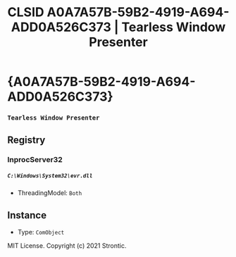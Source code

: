 ﻿---
title: "CLSID A0A7A57B-59B2-4919-A694-ADD0A526C373 | Tearless Window Presenter"
excerpt: What is COM-Object CLSID A0A7A57B-59B2-4919-A694-ADD0A526C373?
---

# {A0A7A57B-59B2-4919-A694-ADD0A526C373}

### `Tearless Window Presenter`

## Registry


### InprocServer32

##### `C:\Windows\System32\evr.dll`
* ThreadingModel: `Both`

## Instance

* Type: `ComObject`

MIT License. Copyright (c) 2021 Strontic.


